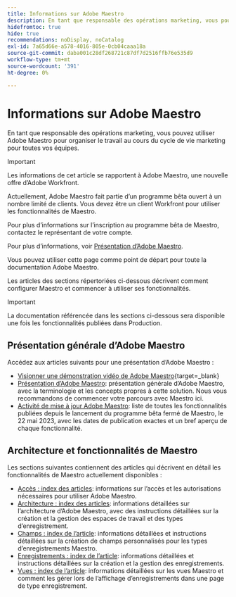 ```yaml
---
title: Informations sur Adobe Maestro
description: En tant que responsable des opérations marketing, vous pouvez utiliser Adobe Maestro pour organiser le travail au cours du cycle de vie marketing pour toutes vos équipes. Les articles de cette section décrivent comment configurer Maestro et comment commencer à utiliser ses fonctionnalités dans le cadre de vos opérations de gestion de campagne.
hidefromtoc: true
hide: true
recommendations: noDisplay, noCatalog
exl-id: 7a65d66e-a578-4016-805e-0cb04caaa18a
source-git-commit: daba001c28df268721c87df7d2516ffb76e535d9
workflow-type: tm+mt
source-wordcount: '391'
ht-degree: 0%

---
```


# Informations sur Adobe Maestro

<!--
title: Adobe Maestro 
description: As a marketing operations leader, you can use Adobe Maestro to organize work across the marketing lifecycle for all your teams. The articles in this section describe how you can configure Maestro and how you can start using its capabilities as part of your campaign management operations. 
hidefromtoc: yes
author: Alina
feature: Work Management
role: User, Admin
hide: yes
-->

<!--update the metadata with real information when making this avilable in TOC and in the left nav-->

<!-- update the title to "Article index" when we get out of beta and we inhide this article-->

<!--remove the video at open beta or before-->

En tant que responsable des opérations marketing, vous pouvez utiliser Adobe Maestro pour organiser le travail au cours du cycle de vie marketing pour toutes vos équipes.

>[!IMPORTANT]
>
>Les informations de cet article se rapportent à Adobe Maestro, une nouvelle offre d’Adobe Workfront.
>
>Actuellement, Adobe Maestro fait partie d’un programme bêta ouvert à un nombre limité de clients. Vous devez être un client Workfront pour utiliser les fonctionnalités de Maestro.
>
>Pour plus d’informations sur l’inscription au programme bêta de Maestro, contactez le représentant de votre compte.
>
>Pour plus d’informations, voir [Présentation d’Adobe Maestro](../maestro/maestro-overview.md).

Vous pouvez utiliser cette page comme point de départ pour toute la documentation Adobe Maestro.

Les articles des sections répertoriées ci-dessous décrivent comment configurer Maestro et commencer à utiliser ses fonctionnalités.

>[!IMPORTANT]
>
>La documentation référencée dans les sections ci-dessous sera disponible une fois les fonctionnalités publiées dans Production.

## Présentation générale d’Adobe Maestro

Accédez aux articles suivants pour une présentation d’Adobe Maestro :

<!--update the video when we have something better, especially after Open Beta - remove it-->

* [Visionner une démonstration vidéo de Adobe Maestro](https://video.tv.adobe.com/v/3424253/){target=_blank}
* [Présentation d’Adobe Maestro](maestro-overview.md): présentation générale d’Adobe Maestro, avec la terminologie et les concepts propres à cette solution. Nous vous recommandons de commencer votre parcours avec Maestro ici.
* [Activité de mise à jour Adobe Maestro](../maestro/release-activity.md): liste de toutes les fonctionnalités publiées depuis le lancement du programme bêta fermé de Maestro, le 22 mai 2023, avec les dates de publication exactes et un bref aperçu de chaque fonctionnalité.

## Architecture et fonctionnalités de Maestro

Les sections suivantes contiennent des articles qui décrivent en détail les fonctionnalités de Maestro actuellement disponibles :

* [Accès : index des articles](../maestro/access/access-information.md): informations sur l’accès et les autorisations nécessaires pour utiliser Adobe Maestro.
* [Architecture : index des articles](../maestro/architecture/architecture-information.md): informations détaillées sur l’architecture d’Adobe Maestro, avec des instructions détaillées sur la création et la gestion des espaces de travail et des types d’enregistrement.
* [Champs : index de l’article](../maestro/fields/fields-information.md): informations détaillées et instructions détaillées sur la création de champs personnalisés pour les types d’enregistrements Maestro.
* [Enregistrements : index de l’article](../maestro/records/records-information.md): informations détaillées et instructions détaillées sur la création et la gestion des enregistrements.
* [Vues : index de l’article](../maestro/views/views-information.md): informations détaillées sur les vues Maestro et comment les gérer lors de l’affichage d’enregistrements dans une page de type enregistrement.
